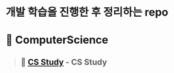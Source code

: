# **개발 학습을 진행한 후 정리하는 repo**

# 📀 **ComputerScience**
>## 💾 [**CS Study**](ComputerScience/PersonalStudy/README.md) - CS Study
